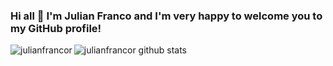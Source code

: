 ### Hi all 👋 I'm Julian Franco and I'm very happy to welcome you to my GitHub profile!

<p><img align="left" src="https://github-readme-stats.vercel.app/api/top-langs?username=julianfrancor&show_icons=true&theme=white&locale=en&layout=compact" alt="julianfrancor"/></p>

![julianfrancor github stats](https://github-readme-stats.vercel.app/api?username=julianfrancor&show_icons=true&theme=white)

<!--
**julianfrancor/julianfrancor** is a ✨ _special_ ✨ repository because its `README.md` (this file) appears on your GitHub profile.

Here are some ideas to get you started:

- 🔭 I’m currently working on ...
- 🌱 I’m currently learning ...
- 👯 I’m looking to collaborate on ...
- 🤔 I’m looking for help with ...
- 💬 Ask me about ...
- 📫 How to reach me: ...
- 😄 Pronouns: ...
- ⚡ Fun fact: ...
-->

